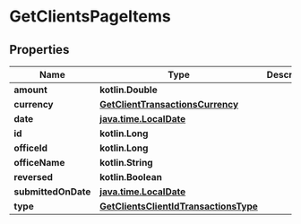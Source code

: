 
# GetClientsPageItems

## Properties
| Name | Type | Description | Notes |
| ------------ | ------------- | ------------- | ------------- |
| **amount** | **kotlin.Double** |  |  [optional] |
| **currency** | [**GetClientTransactionsCurrency**](GetClientTransactionsCurrency.md) |  |  [optional] |
| **date** | [**java.time.LocalDate**](java.time.LocalDate.md) |  |  [optional] |
| **id** | **kotlin.Long** |  |  [optional] |
| **officeId** | **kotlin.Long** |  |  [optional] |
| **officeName** | **kotlin.String** |  |  [optional] |
| **reversed** | **kotlin.Boolean** |  |  [optional] |
| **submittedOnDate** | [**java.time.LocalDate**](java.time.LocalDate.md) |  |  [optional] |
| **type** | [**GetClientsClientIdTransactionsType**](GetClientsClientIdTransactionsType.md) |  |  [optional] |



